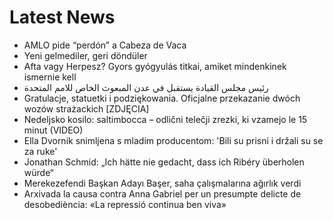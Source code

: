 # Latest News
-  AMLO pide “perdón” a Cabeza de Vaca
-  Yeni gelmediler, geri döndüler
-  Afta vagy Herpesz? Gyors gyógyulás titkai, amiket mindenkinek ismernie kell
-  رئيس مجلس القيادة يستقبل في عدن المبعوث الخاص للامم المتحدة
-  Gratulacje, statuetki i podziękowania. Oficjalne przekazanie dwóch wozów strażackich [ZDJĘCIA]
-  Nedeljsko kosilo: saltimbocca – odlični telečji zrezki, ki vzamejo le 15 minut (VIDEO)
-  Ella Dvornik snimljena s mladim producentom: 'Bili su prisni i držali su se za ruke'
-  Jonathan Schmid: „Ich hätte nie gedacht, dass ich Ribéry überholen würde“
-  Merekezefendi Başkan Adayı Başer, saha çalışmalarına ağırlık verdi
-  Arxivada la causa contra Anna Gabriel per un presumpte delicte de desobediència: «La repressió continua ben viva»
